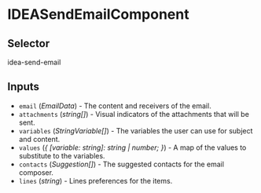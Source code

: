 # IDEASendEmailComponent

## Selector

idea-send-email

## Inputs

- `email` (*EmailData*) - The content and receivers of the email.
- `attachments` (*string[]*) - Visual indicators of the attachments that will be sent.
- `variables` (*StringVariable[]*) - The variables the user can use for subject and content.
- `values` (*{ [variable: string]: string | number; }*) - A map of the values to substitute to the variables.
- `contacts` (*Suggestion[]*) - The suggested contacts for the email composer.
- `lines` (*string*) - Lines preferences for the items.

